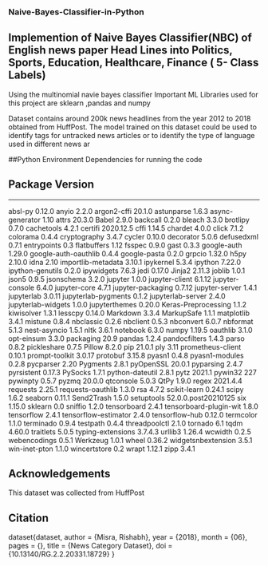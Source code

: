 ### Naive-Bayes-Classifier-in-Python

## Implemention of Naive Bayes Classifier(NBC) of English news paper Head Lines into Politics, Sports, Education, Healthcare, Finance ( 5- Class Labels)
 Using the multinomial navie bayes classifier 
 Important ML Libraries used for this project are sklearn ,pandas and numpy 

 Dataset contains around 200k news headlines from the year 2012 to 2018 obtained from HuffPost. The model trained on this dataset could be used to identify tags for untracked news articles or to identify the type of language used in different news ar


##Python Environment Dependencies for running the code

## Package                Version
---------------------- -------------------
absl-py                0.12.0
anyio                  2.2.0
argon2-cffi            20.1.0
astunparse             1.6.3
async-generator        1.10
attrs                  20.3.0
Babel                  2.9.0
backcall               0.2.0
bleach                 3.3.0
brotlipy               0.7.0
cachetools             4.2.1
certifi                2020.12.5
cffi                   1.14.5
chardet                4.0.0
click                  7.1.2
colorama               0.4.4
cryptography           3.4.7
cycler                 0.10.0
decorator              5.0.6
defusedxml             0.7.1
entrypoints            0.3
flatbuffers            1.12
fsspec                 0.9.0
gast                   0.3.3
google-auth            1.29.0
google-auth-oauthlib   0.4.4
google-pasta           0.2.0
grpcio                 1.32.0
h5py                   2.10.0
idna                   2.10
importlib-metadata     3.10.1
ipykernel              5.3.4
ipython                7.22.0
ipython-genutils       0.2.0
ipywidgets             7.6.3
jedi                   0.17.0
Jinja2                 2.11.3
joblib                 1.0.1
json5                  0.9.5
jsonschema             3.2.0
jupyter                1.0.0
jupyter-client         6.1.12
jupyter-console        6.4.0
jupyter-core           4.7.1
jupyter-packaging      0.7.12
jupyter-server         1.4.1
jupyterlab             3.0.11
jupyterlab-pygments    0.1.2
jupyterlab-server      2.4.0
jupyterlab-widgets     1.0.0
jupyterthemes          0.20.0
Keras-Preprocessing    1.1.2
kiwisolver             1.3.1
lesscpy                0.14.0
Markdown               3.3.4
MarkupSafe             1.1.1
matplotlib             3.4.1
mistune                0.8.4
nbclassic              0.2.6
nbclient               0.5.3
nbconvert              6.0.7
nbformat               5.1.3
nest-asyncio           1.5.1
nltk                   3.6.1
notebook               6.3.0
numpy                  1.19.5
oauthlib               3.1.0
opt-einsum             3.3.0
packaging              20.9
pandas                 1.2.4
pandocfilters          1.4.3
parso                  0.8.2
pickleshare            0.7.5
Pillow                 8.2.0
pip                    21.0.1
ply                    3.11
prometheus-client      0.10.1
prompt-toolkit         3.0.17
protobuf               3.15.8
pyasn1                 0.4.8
pyasn1-modules         0.2.8
pycparser              2.20
Pygments               2.8.1
pyOpenSSL              20.0.1
pyparsing              2.4.7
pyrsistent             0.17.3
PySocks                1.7.1
python-dateutil        2.8.1
pytz                   2021.1
pywin32                227
pywinpty               0.5.7
pyzmq                  20.0.0
qtconsole              5.0.3
QtPy                   1.9.0
regex                  2021.4.4
requests               2.25.1
requests-oauthlib      1.3.0
rsa                    4.7.2
scikit-learn           0.24.1
scipy                  1.6.2
seaborn                0.11.1
Send2Trash             1.5.0
setuptools             52.0.0.post20210125
six                    1.15.0
sklearn                0.0
sniffio                1.2.0
tensorboard            2.4.1
tensorboard-plugin-wit 1.8.0
tensorflow             2.4.1
tensorflow-estimator   2.4.0
tensorflow-hub         0.12.0
termcolor              1.1.0
terminado              0.9.4
testpath               0.4.4
threadpoolctl          2.1.0
tornado                6.1
tqdm                   4.60.0
traitlets              5.0.5
typing-extensions      3.7.4.3
urllib3                1.26.4
wcwidth                0.2.5
webencodings           0.5.1
Werkzeug               1.0.1
wheel                  0.36.2
widgetsnbextension     3.5.1
win-inet-pton          1.1.0
wincertstore           0.2
wrapt                  1.12.1
zipp                   3.4.1






## Acknowledgements
This dataset was collected from HuffPost
## Citation
 dataset{dataset,
  author = {Misra, Rishabh},
  year = {2018},
  month = {06},
  pages = {},
  title = {News Category Dataset},
  doi = {10.13140/RG.2.2.20331.18729}
}

